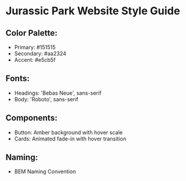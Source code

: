 # Jurassic Park Website Style Guide

## Color Palette:
- Primary: #151515
- Secondary: #aa2324
- Accent: #e5cb5f

## Fonts:
- Headings: 'Bebas Neue', sans-serif
- Body: 'Roboto', sans-serif

## Components:
- Button: Amber background with hover scale
- Cards: Animated fade-in with hover transition

## Naming:
- BEM Naming Convention
